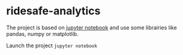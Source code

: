 # ridesafe-analytics

The project is based on [jupyter notebook](http://jupyter.org/) and use some librairies like pandas, numpy or matplotlib.

Launch the project
<code>jupyter notebook</code>
